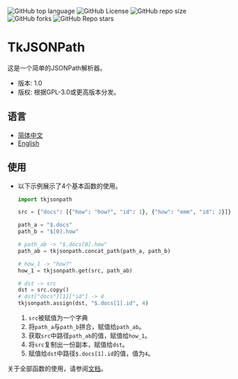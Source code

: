 ![GitHub top language](https://img.shields.io/github/languages/top/thiliapr/tkjsonpath)
![GitHub License](https://img.shields.io/badge/license-GPL--3.0--or--later-blue)
![GitHub repo size](https://img.shields.io/github/repo-size/thiliapr/tkjsonpath)
![GitHub forks](https://img.shields.io/github/forks/thiliapr/tkjsonpath)
![GitHub Repo stars](https://img.shields.io/github/stars/thiliapr/tkjsonpath)

# TkJSONPath
这是一个简单的JSONPath解析器。
- 版本: 1.0
- 版权: 根据GPL-3.0或更高版本分发。

## 语言
- [简体中文](README.zh-CN.md)
- [English](README.md)

## 使用
- 以下示例展示了4个基本函数的使用。
  ```python
  import tkjsonpath

  src = {"docs": [{"how": "how?", "id": 1}, {"how": "emm", "id": 2}]}

  path_a = "$.docs"
  path_b = "$[0].how"

  # path_ab -> "$.docs[0].how"
  path_ab = tkjsonpath.concat_path(path_a, path_b)

  # how_1 -> "how?"
  how_1 = tkjsonpath.get(src, path_ab)

  # dst -> src
  dst = src.copy()
  # dst["docs"][1]["id"] -> 4
  tkjsonpath.assign(dst, "$.docs[1].id", 4)
  ```
  1. `src`被赋值为一个字典
  2. 将`path_a`与`path_b`拼合，赋值给`path_ab`。
  3. 获取`src`中路径`path_ab`的值，赋值给`how_1`。
  4. 将`src`复制出一份副本，赋值给`dst`。
  5. 赋值给`dst`中路径`$.docs[1].id`的值，值为`4`。

关于全部函数的使用，请参阅[文档](docs/index.zh-CN.md)。
